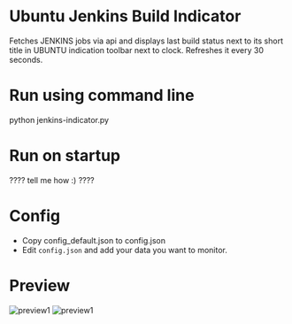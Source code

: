 # Ubuntu Jenkins Build Indicator
Fetches JENKINS jobs via api and displays last build status next to its short title in UBUNTU indication toolbar next to clock.
Refreshes it every 30 seconds.

# Run using command line 
python jenkins-indicator.py

# Run on startup
???? tell me how :) ????

# Config
 * Copy config_default.json to config.json
 * Edit `config.json` and add your data you want to monitor.
 
# Preview
 ![preview1](http://seemas.net/sites/default/files/2018-10/Selection_685.png)
 ![preview1](http://seemas.net/sites/default/files/2018-10/Selection_686.png)
